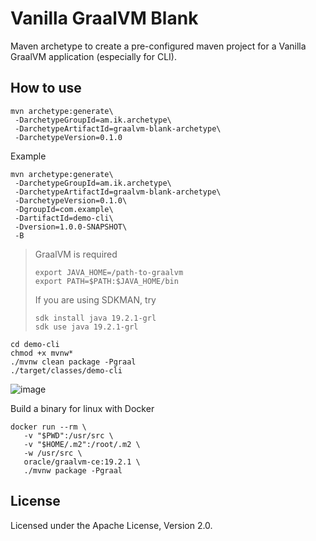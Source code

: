 # Vanilla GraalVM Blank

Maven archetype to create a pre-configured maven project for a Vanilla GraalVM application (especially for CLI).

## How to use

```
mvn archetype:generate\
 -DarchetypeGroupId=am.ik.archetype\
 -DarchetypeArtifactId=graalvm-blank-archetype\
 -DarchetypeVersion=0.1.0
```

Example

```
mvn archetype:generate\
 -DarchetypeGroupId=am.ik.archetype\
 -DarchetypeArtifactId=graalvm-blank-archetype\
 -DarchetypeVersion=0.1.0\
 -DgroupId=com.example\
 -DartifactId=demo-cli\
 -Dversion=1.0.0-SNAPSHOT\
 -B
```

> GraalVM is required
> 
> ```
> export JAVA_HOME=/path-to-graalvm
> export PATH=$PATH:$JAVA_HOME/bin
> ```
> 
> If you are using SDKMAN, try
> 
> ```
> sdk install java 19.2.1-grl
> sdk use java 19.2.1-grl
> ```

```
cd demo-cli
chmod +x mvnw*
./mvnw clean package -Pgraal
./target/classes/demo-cli 
```

![image](https://user-images.githubusercontent.com/106908/68075492-b35eff00-fdeb-11e9-80a6-ea54ae6eaa3c.png)


Build a binary for linux with Docker

```
docker run --rm \
   -v "$PWD":/usr/src \
   -v "$HOME/.m2":/root/.m2 \
   -w /usr/src \
   oracle/graalvm-ce:19.2.1 \
   ./mvnw package -Pgraal
```

## License

Licensed under the Apache License, Version 2.0.
